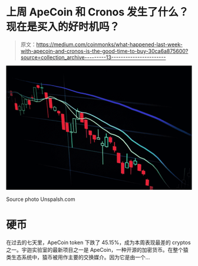 # 上周 ApeCoin 和 Cronos 发生了什么？现在是买入的好时机吗？

> 原文：<https://medium.com/coinmonks/what-happened-last-week-with-apecoin-and-cronos-is-the-good-time-to-buy-30ca6a875600?source=collection_archive---------13----------------------->

![](img/0f56b0b87fa3495a6e645c90894c8e9b.png)

Source photo Unspalsh.com

# 硬币

在过去的七天里，ApeCoin token 下跌了 45.15%，成为本周表现最差的 cryptos 之一。宇迦实验室的最新项目之一是 ApeCoin，一种开源的加密货币。在整个猿类生态系统中，猿币被用作主要的交换媒介。因为它是由一个…